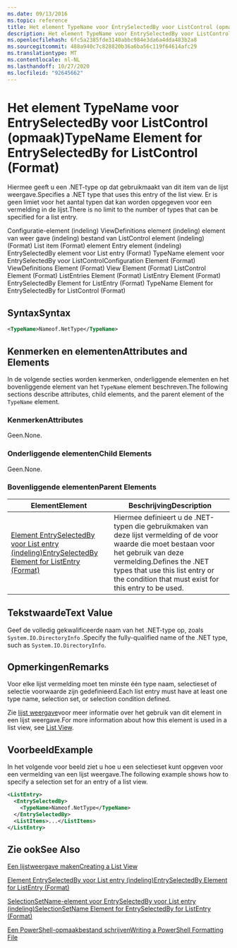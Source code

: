 ```yaml
---
ms.date: 09/13/2016
ms.topic: reference
title: Het element TypeName voor EntrySelectedBy voor ListControl (opmaak)
description: Het element TypeName voor EntrySelectedBy voor ListControl (opmaak)
ms.openlocfilehash: 6fc5a2385fde3140abbc984e3da6a4dda483b2a8
ms.sourcegitcommit: 488a940c7c828820b36a6ba56c119f64614afc29
ms.translationtype: MT
ms.contentlocale: nl-NL
ms.lasthandoff: 10/27/2020
ms.locfileid: "92645662"
---
```

# <a name="typename-element-for-entryselectedby-for-listcontrol-format"></a><span data-ttu-id="3c88f-103">Het element TypeName voor EntrySelectedBy voor ListControl (opmaak)</span><span class="sxs-lookup"><span data-stu-id="3c88f-103">TypeName Element for EntrySelectedBy for ListControl (Format)</span></span>

<span data-ttu-id="3c88f-104">Hiermee geeft u een .NET-type op dat gebruikmaakt van dit item van de lijst weergave.</span><span class="sxs-lookup"><span data-stu-id="3c88f-104">Specifies a .NET type that uses this entry of the list view.</span></span> <span data-ttu-id="3c88f-105">Er is geen limiet voor het aantal typen dat kan worden opgegeven voor een vermelding in de lijst.</span><span class="sxs-lookup"><span data-stu-id="3c88f-105">There is no limit to the number of types that can be specified for a list entry.</span></span>

<span data-ttu-id="3c88f-106">Configuratie-element (indeling) ViewDefinitions element (indeling) element van weer gave (indeling) bestand van ListControl element (indeling) (Format) List item (Format) element Entry element (indeling) EntrySelectedBy element voor List entry (Format) TypeName element voor EntrySelectedBy voor ListControl</span><span class="sxs-lookup"><span data-stu-id="3c88f-106">Configuration Element (Format) ViewDefinitions Element (Format) View Element (Format) ListControl Element (Format) ListEntries Element (Format) ListEntry Element (Format) EntrySelectedBy Element for ListEntry (Format) TypeName Element for EntrySelectedBy for ListControl (Format)</span></span>

## <a name="syntax"></a><span data-ttu-id="3c88f-107">Syntax</span><span class="sxs-lookup"><span data-stu-id="3c88f-107">Syntax</span></span>

```xml
<TypeName>Nameof.NetType</TypeName>
```

## <a name="attributes-and-elements"></a><span data-ttu-id="3c88f-108">Kenmerken en elementen</span><span class="sxs-lookup"><span data-stu-id="3c88f-108">Attributes and Elements</span></span>

<span data-ttu-id="3c88f-109">In de volgende secties worden kenmerken, onderliggende elementen en het bovenliggende element van het `TypeName` element beschreven.</span><span class="sxs-lookup"><span data-stu-id="3c88f-109">The following sections describe attributes, child elements, and the parent element of the `TypeName` element.</span></span>

### <a name="attributes"></a><span data-ttu-id="3c88f-110">Kenmerken</span><span class="sxs-lookup"><span data-stu-id="3c88f-110">Attributes</span></span>

<span data-ttu-id="3c88f-111">Geen.</span><span class="sxs-lookup"><span data-stu-id="3c88f-111">None.</span></span>

### <a name="child-elements"></a><span data-ttu-id="3c88f-112">Onderliggende elementen</span><span class="sxs-lookup"><span data-stu-id="3c88f-112">Child Elements</span></span>

<span data-ttu-id="3c88f-113">Geen.</span><span class="sxs-lookup"><span data-stu-id="3c88f-113">None.</span></span>

### <a name="parent-elements"></a><span data-ttu-id="3c88f-114">Bovenliggende elementen</span><span class="sxs-lookup"><span data-stu-id="3c88f-114">Parent Elements</span></span>

|<span data-ttu-id="3c88f-115">Element</span><span class="sxs-lookup"><span data-stu-id="3c88f-115">Element</span></span>|<span data-ttu-id="3c88f-116">Beschrijving</span><span class="sxs-lookup"><span data-stu-id="3c88f-116">Description</span></span>|
|-------------|-----------------|
|[<span data-ttu-id="3c88f-117">Element EntrySelectedBy voor List entry (indeling)</span><span class="sxs-lookup"><span data-stu-id="3c88f-117">EntrySelectedBy Element for ListEntry (Format)</span></span>](./entryselectedby-element-for-listentry-for-listcontrol-format.md)|<span data-ttu-id="3c88f-118">Hiermee definieert u de .NET-typen die gebruikmaken van deze lijst vermelding of de voor waarde die moet bestaan voor het gebruik van deze vermelding.</span><span class="sxs-lookup"><span data-stu-id="3c88f-118">Defines the .NET types that use this list entry or the condition that must exist for this entry to be used.</span></span>|

## <a name="text-value"></a><span data-ttu-id="3c88f-119">Tekstwaarde</span><span class="sxs-lookup"><span data-stu-id="3c88f-119">Text Value</span></span>

<span data-ttu-id="3c88f-120">Geef de volledig gekwalificeerde naam van het .NET-type op, zoals `System.IO.DirectoryInfo` .</span><span class="sxs-lookup"><span data-stu-id="3c88f-120">Specify the fully-qualified name of the .NET type, such as `System.IO.DirectoryInfo`.</span></span>

## <a name="remarks"></a><span data-ttu-id="3c88f-121">Opmerkingen</span><span class="sxs-lookup"><span data-stu-id="3c88f-121">Remarks</span></span>

<span data-ttu-id="3c88f-122">Voor elke lijst vermelding moet ten minste één type naam, selectieset of selectie voorwaarde zijn gedefinieerd.</span><span class="sxs-lookup"><span data-stu-id="3c88f-122">Each list entry must have at least one type name, selection set, or selection condition defined.</span></span>

<span data-ttu-id="3c88f-123">Zie [lijst weergave](./creating-a-list-view.md)voor meer informatie over het gebruik van dit element in een lijst weergave.</span><span class="sxs-lookup"><span data-stu-id="3c88f-123">For more information about how this element is used in a list view, see [List View](./creating-a-list-view.md).</span></span>

## <a name="example"></a><span data-ttu-id="3c88f-124">Voorbeeld</span><span class="sxs-lookup"><span data-stu-id="3c88f-124">Example</span></span>

<span data-ttu-id="3c88f-125">In het volgende voor beeld ziet u hoe u een selectieset kunt opgeven voor een vermelding van een lijst weergave.</span><span class="sxs-lookup"><span data-stu-id="3c88f-125">The following example shows how to specify a selection set for an entry of a list view.</span></span>

```xml
<ListEntry>
  <EntrySelectedBy>
    <TypeName>Nameof.NetType</TypeName>
  </EntrySelectedBy>
  <ListItems>...</ListItems>
</ListEntry>
```

## <a name="see-also"></a><span data-ttu-id="3c88f-126">Zie ook</span><span class="sxs-lookup"><span data-stu-id="3c88f-126">See Also</span></span>

[<span data-ttu-id="3c88f-127">Een lijstweergave maken</span><span class="sxs-lookup"><span data-stu-id="3c88f-127">Creating a List View</span></span>](./creating-a-list-view.md)

[<span data-ttu-id="3c88f-128">Element EntrySelectedBy voor List entry (indeling)</span><span class="sxs-lookup"><span data-stu-id="3c88f-128">EntrySelectedBy Element for ListEntry (Format)</span></span>](./entryselectedby-element-for-listentry-for-listcontrol-format.md)

[<span data-ttu-id="3c88f-129">SelectionSetName-element voor EntrySelectedBy voor List entry (indeling)</span><span class="sxs-lookup"><span data-stu-id="3c88f-129">SelectionSetName Element for EntrySelectedBy for ListEntry (Format)</span></span>](./selectionsetname-element-for-entryselectedby-for-listcontrol-format.md)

[<span data-ttu-id="3c88f-130">Een PowerShell-opmaakbestand schrijven</span><span class="sxs-lookup"><span data-stu-id="3c88f-130">Writing a PowerShell Formatting File</span></span>](./writing-a-powershell-formatting-file.md)
